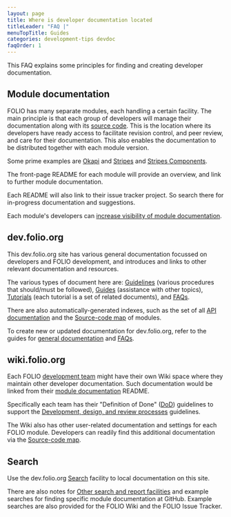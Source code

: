 ```yaml
---
layout: page
title: Where is developer documentation located
titleLeader: "FAQ |"
menuTopTitle: Guides
categories: development-tips devdoc
faqOrder: 1
---
```


This FAQ explains some principles for finding and creating developer documentation.

## Module documentation

FOLIO has many separate modules, each handling a certain facility.
The main principle is that each group of developers will manage their documentation along with its [source code](/source-code/map/).
This is the location where its developers have ready access to facilitate revision control, and peer review, and care for their documentation.
This also enables the documentation to be distributed together with each module version.

Some prime examples are [Okapi](/source-code/map/#okapi) and
[Stripes](/source-code/map/#stripes) and
[Stripes Components](/source-code/map/#stripes-components).

The front-page README for each module will provide an overview, and link to further module documentation.

Each README will also link to their issue tracker project.
So search there for in-progress documentation and suggestions.

Each module's developers can [increase visibility of module documentation](/guides/visibility-module-docs/).

## dev.folio.org

This dev.folio.org site has various general documentation focussed on developers and FOLIO development, and introduces and links to other relevant documentation and resources.

The various types of document here are:
[Guidelines](/guidelines/) (various procedures that should/must be followed),
[Guides](/guides/) (assistance with other topics),
[Tutorials](/tutorials/) (each tutorial is a set of related documents),
and [FAQs](/faqs/).

There are also automatically-generated indexes,
such as the set of all [API documentation](/reference/api/)
and the [Source-code map](/source-code/map/) of modules.

To create new or updated documentation for dev.folio.org, refer to the guides for
[general documentation](/faqs/how-to-create-doc/) and
[FAQs](/faqs/how-to-create-doc-faq/).

## wiki.folio.org

Each FOLIO [development team](https://wiki.folio.org/display/COMMUNITY/FOLIO+Developer+Directory) might have their own Wiki space where they maintain other developer documentation.
Such documentation would be linked from their [module documentation](#module-documentation) README.

Specifically each team has their "Definition of Done" ([DoD](/reference/glossary/#dod)) guidelines
to support the [Development, design, and review processes](/guidelines/development-design-review/) guidelines.

The Wiki also has other user-related documentation and settings for each FOLIO module.
Developers can readily find this additional documentation via the [Source-code map](/source-code/map/).

## Search

Use the dev.folio.org [Search](/search/) facility to local documentation on this site.

There are also notes for [Other search and report facilities](/search-other/) and example searches for finding specific module documentation at GitHub.
Example searches are also provided for the FOLIO Wiki and the FOLIO Issue Tracker.

<div class="folio-spacer-content"></div>


